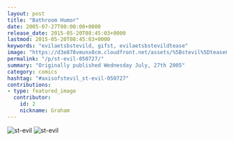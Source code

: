 ```yaml
---
layout: post
title: "Bathroom Humor"
date: 2005-07-27T00:00:00+0000
release_date: 2015-05-20T08:45:03+0000
lastmod: 2015-05-20T08:45:03+0000
keywords: "evilaetsbstevild, gifst, evilaetsbstevildtease"
image: "https://d3e878vmunx8cm.cloudfront.net/assets/%5Bstevil%5Dtease07-27-05.gif"
permalink: "/p/st-evil-050727/"
summary: "Originally published Wednesday July, 27th 2005"
category: comics
hashtag: "#axisofstevil_st-evil-050727"
contributions:
- type: featured_image
  contributor:
    id: 2
    nickname: Graham
---
```


![st-evil](https://d3e878vmunx8cm.cloudfront.net/assets/%5Bstevil%5Dtease07-27-05.gif)
![st-evil](https://d3e878vmunx8cm.cloudfront.net/assets/%5Bstevil%5D7-27-051.gif)

